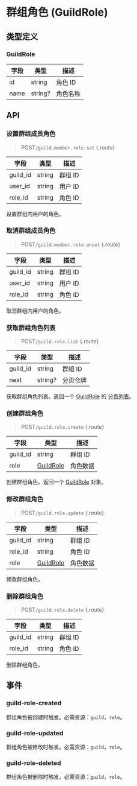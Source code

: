 # 群组角色 (GuildRole)

## 类型定义

### GuildRole

| 字段 | 类型 | 描述 |
| --- | --- | --- |
| id | string | 角色 ID |
| name | string? | 角色名称 |

## API

### 设置群组成员角色

> <badge>POST</badge>`/guild.member.role.set` {.route}

| 字段 | 类型 | 描述 |
| --- | --- | --- |
| guild_id | string | 群组 ID |
| user_id | string | 用户 ID |
| role_id | string | 角色 ID |

设置群组内用户的角色。

### 取消群组成员角色

> <badge>POST</badge>`/guild.member.role.unset` {.route}

| 字段 | 类型 | 描述 |
| --- | --- | --- |
| guild_id | string | 群组 ID |
| user_id | string | 用户 ID |
| role_id | string | 角色 ID |

取消群组内用户的角色。

### 获取群组角色列表

> <badge>POST</badge>`/guild.role.list` {.route}

| 字段 | 类型 | 描述 |
| --- | --- | --- |
| guild_id | string | 群组 ID |
| next | string? | 分页令牌 |

获取群组角色列表。返回一个 [GuildRole](#guildrole) 的 [分页列表](../protocol/api.md#分页)。

### 创建群组角色

> <badge>POST</badge>`/guild.role.create` {.route}

| 字段 | 类型 | 描述 |
| --- | --- | --- |
| guild_id | string | 群组 ID |
| role | [GuildRole](#guildrole) | 角色数据 |

创建群组角色。返回一个 [GuildRole](#guildrole) 对象。

### 修改群组角色

> <badge>POST</badge>`/guild.role.update` {.route}

| 字段 | 类型 | 描述 |
| --- | --- | --- |
| guild_id | string | 群组 ID |
| role_id | string | 角色 ID |
| role | [GuildRole](#guildrole) | 角色数据 |

修改群组角色。

### 删除群组角色

> <badge>POST</badge>`/guild.role.delete` {.route}

| 字段 | 类型 | 描述 |
| --- | --- | --- |
| guild_id | string | 群组 ID |
| role_id | string | 角色 ID |

删除群组角色。

## 事件

### guild-role-created

群组角色被创建时触发。必需资源：`guild`，`role`。

### guild-role-updated

群组角色被修改时触发。必需资源：`guild`，`role`。

### guild-role-deleted

群组角色被删除时触发。必需资源：`guild`，`role`。
